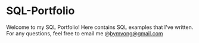 # SQL-Portfolio

Welcome to my SQL Portfolio! Here contains SQL examples that I've written. For any questions, feel free to email me @bymvong@gmail.com
